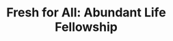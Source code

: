 ---
title: "Fresh for All: Abundant Life Fellowship"
url: /edgewater-park/fresh-for-all-abundant-life-fellowship/
shop: farm
---
